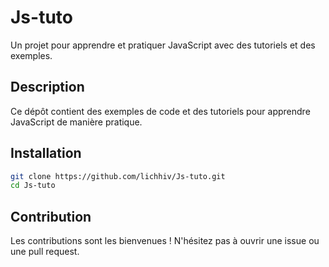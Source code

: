 # Js-tuto

Un projet pour apprendre et pratiquer JavaScript avec des tutoriels et des exemples.

## Description

Ce dépôt contient des exemples de code et des tutoriels pour apprendre JavaScript de manière pratique.

## Installation

```bash
git clone https://github.com/lichhiv/Js-tuto.git
cd Js-tuto
```

## Contribution

Les contributions sont les bienvenues ! N'hésitez pas à ouvrir une issue ou une pull request. 